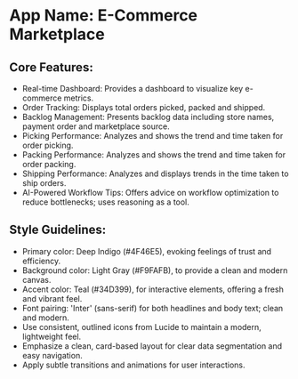 # **App Name**: E-Commerce Marketplace

## Core Features:

- Real-time Dashboard: Provides a dashboard to visualize key e-commerce metrics.
- Order Tracking: Displays total orders picked, packed and shipped.
- Backlog Management: Presents backlog data including store names, payment order and marketplace source.
- Picking Performance: Analyzes and shows the trend and time taken for order picking.
- Packing Performance: Analyzes and shows the trend and time taken for order packing.
- Shipping Performance: Analyzes and displays trends in the time taken to ship orders.
- AI-Powered Workflow Tips: Offers advice on workflow optimization to reduce bottlenecks; uses reasoning as a tool.

## Style Guidelines:

- Primary color: Deep Indigo (#4F46E5), evoking feelings of trust and efficiency.
- Background color: Light Gray (#F9FAFB), to provide a clean and modern canvas.
- Accent color: Teal (#34D399), for interactive elements, offering a fresh and vibrant feel.
- Font pairing: 'Inter' (sans-serif) for both headlines and body text; clean and modern.
- Use consistent, outlined icons from Lucide to maintain a modern, lightweight feel.
- Emphasize a clean, card-based layout for clear data segmentation and easy navigation.
- Apply subtle transitions and animations for user interactions.